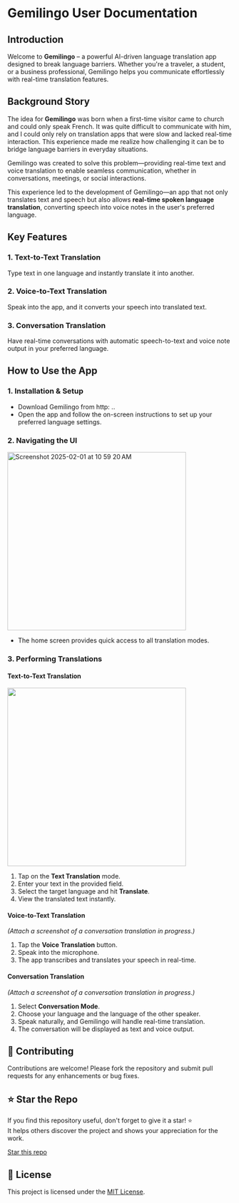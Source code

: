 # Gemilingo User Documentation

## Introduction
Welcome to **Gemilingo** – a powerful AI-driven language translation app designed to break language barriers. Whether you're a traveler, a student, or a business professional, Gemilingo helps you communicate effortlessly with real-time translation features.

## Background Story
The idea for **Gemilingo** was born when a first-time visitor came to church and could only speak French. It was quite difficult to communicate with him, and I could only rely on translation apps that were slow and lacked real-time interaction. This experience made me realize how challenging it can be to bridge language barriers in everyday situations.

Gemilingo was created to solve this problem—providing real-time text and voice translation to enable seamless communication, whether in conversations, meetings, or social interactions.

This experience led to the development of Gemilingo—an app that not only translates text and speech but also allows **real-time spoken language translation**, converting speech into voice notes in the user's preferred language.

## Key Features
### 1. Text-to-Text Translation
Type text in one language and instantly translate it into another.

### 2. Voice-to-Text Translation
Speak into the app, and it converts your speech into translated text.

### 3. Conversation Translation
Have real-time conversations with automatic speech-to-text and voice note output in your preferred language.

## How to Use the App

### 1. Installation & Setup
- Download Gemilingo from http: .. 
- Open the app and follow the on-screen instructions to set up your preferred language settings.

### 2. Navigating the UI

<img width="auto" height="400px" alt="Screenshot 2025-02-01 at 10 59 20 AM" src="https://github.com/user-attachments/assets/814a8d5c-dff5-4cdb-9b01-72512b32a177" />

- The home screen provides quick access to all translation modes.

### 3. Performing Translations
#### **Text-to-Text Translation**


<a href="https://github.com/user-attachments/assets/fa1fff67-df5b-4c98-8855-75d1fd365e74">
  <img src="https://github.com/user-attachments/assets/fa1fff67-df5b-4c98-8855-75d1fd365e74" height="400px" width="auto">
</a>


1. Tap on the **Text Translation** mode.
2. Enter your text in the provided field.
3. Select the target language and hit **Translate**.
4. View the translated text instantly.

#### **Voice-to-Text Translation**

*(Attach a screenshot of a conversation translation in progress.)*

1. Tap the **Voice Translation** button.
2. Speak into the microphone.
3. The app transcribes and translates your speech in real-time.

#### **Conversation Translation**
*(Attach a screenshot of a conversation translation in progress.)*
1. Select **Conversation Mode**.
2. Choose your language and the language of the other speaker.
3. Speak naturally, and Gemilingo will handle real-time translation.
4. The conversation will be displayed as text and voice output.


## 🤝 Contributing 

Contributions are welcome! Please fork the repository and submit pull requests for any enhancements or bug fixes.

## ⭐ Star the Repo

If you find this repository useful, don't forget to give it a star! ⭐  
It helps others discover the project and shows your appreciation for the work.

[Star this repo](https://github.com/Michael-Ogundipe/gemilingo.git)

## 📝 License

This project is licensed under the [MIT License](LICENSE).


